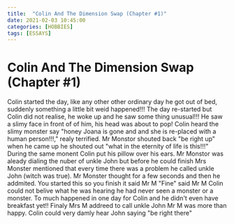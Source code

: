 ```yaml
---
title:  "Colin And The Dimension Swap (Chapter #1)"
date: 2021-02-03 10:45:00
categories: [HOBBIES]
tags: [ESSAYS]
---
```


# Colin And The Dimension Swap (Chapter #1)

Colin started the day, like any other other ordinary day he got out of bed, suddenly something a little bit weid happened!!!
The day re-started but Colin did not realise, he woke up and he saw some thing unusual!!! He saw a slimy face in front of of him, his head was about to pop!
Colin heard the slimy monster say "honey Joana is gone and and she is re-placed with a human person!!!," realy terrified.
Mr Monstor shouted back "be right up" when he came up he shouted out "what in the eternity of life is this!!!" During the same monent Colin put his pillow over his ears.
Mr Monstor was aleady dialing the nuber of unkle John but before he could finish Mrs Monster mentioned that every time there was a problem he called unkle John (witch was true). 
Mr Monster thought for a few seconds and then he addmited.
You started this so you finish it said Mr M "Fine" said Mr M Colin could not belive what he was hearing he had never seen a monster or a monster.
To much happened in one day for Colin and he didn't even have breakfast yet!!
Finaly Mrs M addreed to call unkle John Mr M was more than happy.
Colin could very damly hear John saying "be right there"
